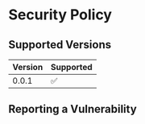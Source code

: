 # Security Policy

## Supported Versions

| Version | Supported          |
|---------|--------------------|
| 0.0.1   | :white_check_mark: |


## Reporting a Vulnerability
